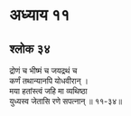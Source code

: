 # अध्याय ११

## श्लोक ३४

द्रोणं च भीष्मं च जयद्रथं च<br>कर्णं तथान्यानपि योधवीरान् ।<br>मया हतांस्त्वं जहि मा व्यथिष्ठा<br>युध्यस्व जेतासि रणे सपत्नान् ॥ ११-३४॥<br><br>


